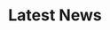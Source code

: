 ---
title: "Latest News"
draft: false
# page title background image
bg_image: "images/backgrounds/page-title.jpg"
# meta description
description : "Podemos editar nuestro blog"
---
